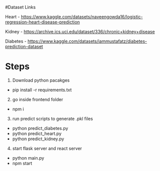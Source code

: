 #Dataset Links

Heart - https://www.kaggle.com/datasets/naveengowda16/logistic-regression-heart-disease-prediction

Kidney - https://archive.ics.uci.edu/dataset/336/chronic+kidney+disease

Diabetes - https://www.kaggle.com/datasets/iammustafatz/diabetes-prediction-dataset

# Steps

1) Download python pacakges
- pip install -r requirements.txt

2) go inside frontend folder
- npm i 

3) run predict scripts to generate .pkl files
- python predict_diabetes.py
- python predict_heart.py
- python predict_kidney.py
  
4) start flask server and react server
- python main.py
- npm start

